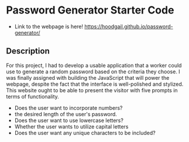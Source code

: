 # Password Generator Starter Code

-   Link to the webpage is here! https://hoodgail.github.io/password-generator/

## Description

For this project, I had to develop a usable application that a worker could use to generate a random password based on the criteria they choose. I was finally assigned with building the JavaScript that will power the webpage, despite the fact that the interface is well-polished and stylized. This website ought to be able to present the visitor with five prompts in terms of functionality.

-   Does the user want to incorporate numbers?
-   the desired length of the user's password.
-   Does the user want to use lowercase letters?
-   Whether the user wants to utilize capital letters
-   Does the user want any unique characters to be included?
